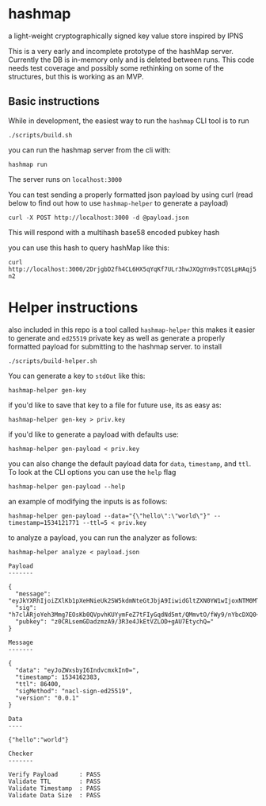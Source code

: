 # hashmap
a light-weight cryptographically signed key value store inspired by IPNS

This is a very early and incomplete prototype of the hashMap server. Currently the DB is in-memory only and is deleted between runs. This code needs test coverage and possibly some rethinking on some of the structures, but this is working as an MVP.


## Basic instructions


While in development, the easiest way to run the `hashmap` CLI tool is to run

```
./scripts/build.sh
```

you can run the hashmap server from the cli with:

```
hashmap run
```

The server runs on `localhost:3000`

You can test sending a properly formatted json payload by using curl (read below to find out how to use `hashmap-helper` to generate a payload)

```
curl -X POST http://localhost:3000 -d @payload.json
```
This will respond with a multihash base58 encoded pubkey hash

you can use this hash to query hashMap like this:

`curl http://localhost:3000/2DrjgbD2fh4CL6HX5qYqKf7ULr3hwJXQgYn9sTCQSLpHAqj5n2`

# Helper instructions

also included in this repo is a tool called `hashmap-helper` this makes it easier to generate and `ed25519` private key as well as generate a properly formatted payload for submitting to the hashmap server. to install

```
./scripts/build-helper.sh
```

You can generate a key to `stdOut` like this:

```
hashmap-helper gen-key
```

if you'd like to save that key to a file for future use, its as easy as:

```
hashmap-helper gen-key > priv.key
```

if you'd like to generate a payload with defaults use:

```
hashmap-helper gen-payload < priv.key
```

you can also change the default payload data for `data`, `timestamp`, and `ttl`. To look at the CLI options you can use the `help` flag


```
hashmap-helper gen-payload --help
```

an example of modifying the inputs is as follows:

```
hashmap-helper gen-payload --data="{\"hello\":\"world\"}" --timestamp=1534121771 --ttl=5 < priv.key
```

to analyze a payload, you can run the analyzer as follows:

```
hashmap-helper analyze < payload.json

Payload
-------

{
  "message": "eyJkYXRhIjoiZXlKb1pXeHNieUk2SW5kdmNteGtJbjA9IiwidGltZXN0YW1wIjoxNTM0MTYyMzgzLCJ0dGwiOjg2NDAwLCJzaWdNZXRob2QiOiJuYWNsLXNpZ24tZWQyNTUxOSIsInZlcnNpb24iOiIwLjAuMSJ9",
  "sig": "h7clARjoYeh3Mmg7EOsKb0QVpvhKUYymFeZ7tFIyGqdNd5mt/QMmvtO/fWy9/nYbcDXQ0+37VFmhpBjMEFXlAQ==",
  "pubkey": "z0CRLsemGDadzmzA9/3R3e4JkEtVZLOD+gAU7EtychQ="
}

Message
-------

{
  "data": "eyJoZWxsbyI6IndvcmxkIn0=",
  "timestamp": 1534162383,
  "ttl": 86400,
  "sigMethod": "nacl-sign-ed25519",
  "version": "0.0.1"
}

Data
----

{"hello":"world"}

Checker
-------

Verify Payload      : PASS
Validate TTL        : PASS
Validate Timestamp  : PASS
Validate Data Size  : PASS
```
